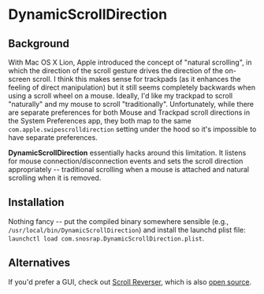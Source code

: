 # DynamicScrollDirection 

## Background

With Mac OS X Lion, Apple introduced the concept of "natural scrolling", in which the direction of the scroll gesture drives the direction of the on-screen scroll. I think this makes sense for trackpads (as it enhances the feeling of direct manipulation) but it still seems completely backwards when using a scroll wheel on a mouse. Ideally, I'd like my trackpad to scroll "naturally" and my mouse to scroll "traditionally". Unfortunately, while there are separate preferences for both Mouse and Trackpad scroll directions in the System Preferences app, they both map to the same `com.apple.swipescrolldirection` setting under the hood so it's impossible to have separate preferences.

**DynamicScrollDirection** essentially hacks around this limitation. It listens for mouse connection/disconnection events and sets the scroll direction appropriately -- traditional scrolling when a mouse is attached and natural scrolling when it is removed.

## Installation

Nothing fancy -- put the compiled binary somewhere sensible (e.g., `/usr/local/bin/DynamicScrollDirection`) and install the launchd plist file: `launchctl load com.snosrap.DynamicScrollDirection.plist`.

## Alternatives

If you'd prefer a GUI, check out [Scroll Reverser](https://pilotmoon.com/scrollreverser/), which is also [open source](https://github.com/pilotmoon/Scroll-Reverser).
